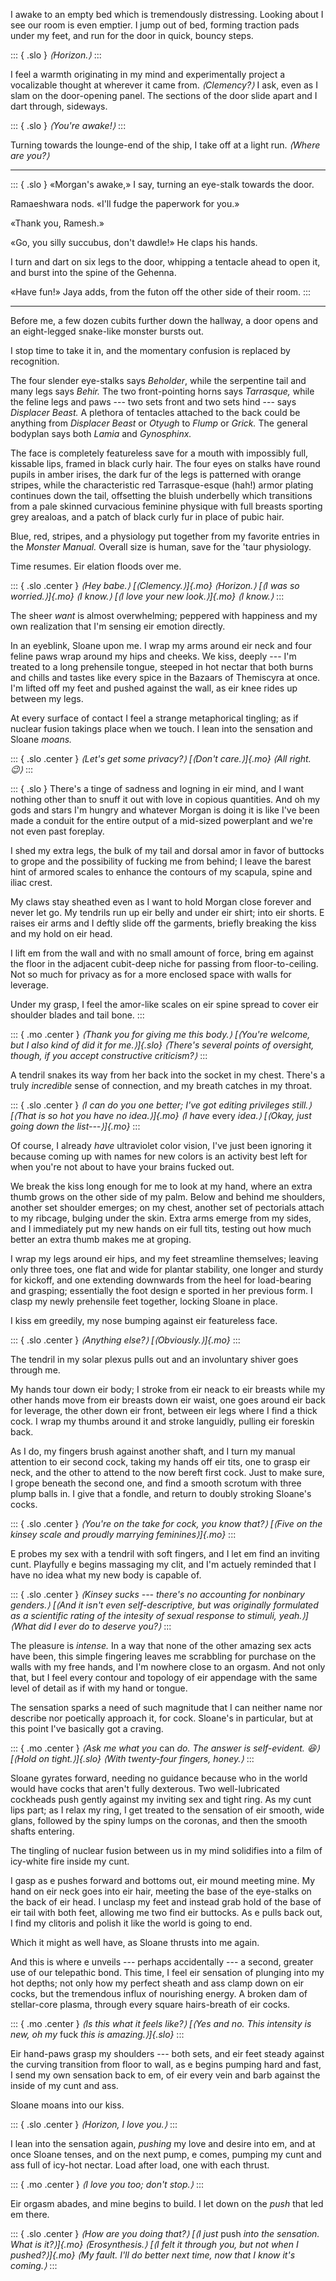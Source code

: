 I awake to an empty bed which is tremendously distressing. Looking about I see our
room is even emptier. I jump out of bed, forming traction pads under my feet, and run
for the door in quick, bouncy steps.

::: { .slo }
_⟨Horizon.⟩_
:::

I feel a warmth originating in my mind and experimentally project a vocalizable thought
at wherever it came from. _⟨Clemency?⟩_ I ask, even as I slam on the door-opening panel.
The sections of the door slide apart and I dart through, sideways.

::: { .slo }
_⟨You're awake!⟩_
:::

Turning towards the lounge-end of the ship, I take off at a light run. _⟨Where are you?⟩_

---- 

::: { .slo }
«Morgan's awake,» I say, turning an eye-stalk towards the door.

Ramaeshwara nods. «I'll fudge the paperwork for you.»

«Thank you, Ramesh.» 

«Go, you silly succubus, don't dawdle!» He claps his hands.

I turn and dart on six legs to the door, whipping a tentacle ahead to open it, and burst into
the spine of the Gehenna.

«Have fun!» Jaya adds, from the futon off the other side of their room.
:::

----

Before me, a few dozen cubits further down the hallway, a door opens and an
eight-legged snake-like monster bursts out.

I stop time to take it in, and the momentary confusion is replaced by
recognition.

The four slender eye-stalks says _Beholder_, while the serpentine tail and many
legs says _Behir._ The two front-pointing horns says _Tarrasque,_ while the
feline legs and paws --- two sets front and two sets hind --- says _Displacer
Beast._ A plethora of tentacles attached to the back could be anything from
_Displacer Beast_ or _Otyugh_ to _Flump_ or _Grick._ The general bodyplan says
both _Lamia_ and _Gynosphinx._

The face is completely featureless save for a mouth with impossibly full,
kissable lips, framed in black curly hair. The four eyes on stalks have round
pupils in amber irises, the dark fur of the legs is patterned with orange stripes, while the
characteristic red Tarrasque-esque (hah!) armor plating continues down the
tail, offsetting the bluish underbelly which transitions from a pale skinned
curvacious feminine physique with full breasts sporting grey arealoas, and a patch of
black curly fur in place of pubic hair.

Blue, red, stripes, and a physiology put together from my favorite entries in
the _Monster Manual._ Overall size is human, save for the 'taur physiology.

Time resumes. Eir elation floods over me.

::: { .slo .center }
_⟨Hey babe.⟩ [⟨Clemency.⟩]{.mo} ⟨Horizon.⟩ [⟨I was so worried.⟩]{.mo} ⟨I know.⟩
[⟨I love your new look.⟩]{.mo} ⟨I know.⟩_
:::

The sheer _want_ is almost overwhelming; peppered with happiness and my own
realization that I'm sensing eir emotion directly.

In an eyeblink, Sloane upon me. I wrap my arms around eir neck and four feline
paws wrap around my hips and cheeks. We kiss, deeply --- I'm treated to a long prehensile
tongue, steeped in hot nectar that both burns and chills and tastes like every
spice in the Bazaars of Themiscyra at once. I'm lifted off my feet and pushed against
the wall, as eir knee rides up between my legs.

At every surface of contact I feel a strange metaphorical tingling; as if
nuclear fusion takings place when we touch. I lean into the sensation and Sloane
_moans._

::: { .slo .center }
_⟨Let's get some privacy?⟩ [⟨Don't care.⟩]{.mo} ⟨All right. &#x1F609;⟩_
:::

::: { .slo }
There's a tinge of sadness and logning in eir mind, and I want nothing other
than to snuff it out with love in copious quantities. And oh my gods and stars I'm
hungry and whatever Morgan is doing it is like I've been made a conduit for the entire
output of a mid-sized powerplant and we're not even past foreplay.

I shed my extra legs, the bulk of my tail and dorsal amor in favor of buttocks
to grope and the possibility of fucking me from behind; I leave the barest hint of
armored scales to enhance the contours of my scapula, spine and iliac crest.

My claws stay sheathed even as I want to hold Morgan close forever and never let
go. My tendrils run up eir belly and under eir shirt; into eir shorts. E raises
eir arms and I deftly slide off the garments, briefly breaking the kiss and my
hold on eir head.

I lift em from the wall and with no small amount of force, bring em against the
floor in the adjacent cubit-deep niche for passing from floor-to-ceiling. Not so much
for privacy as for a more enclosed space with walls for leverage. 

Under my grasp, I feel the amor-like scales on eir spine spread to cover eir
shoulder blades and tail bone.
:::

::: { .mo .center }
_⟨Thank you for giving me this body.⟩ [⟨You're welcome, but I also
kind of did it for me.⟩]{.slo} ⟨There's several points of oversight, though,
if you accept constructive criticism?⟩_
:::

A tendril snakes its way from her back into the socket in my chest. There's
a truly _incredible_ sense of connection, and my breath catches in my throat.

::: { .slo .center }
_⟨I can do you one better; I've got editing privileges still.⟩ [⟨That is so
hot you have no idea.⟩]{.mo} ⟨I have_ every _idea.⟩ [⟨Okay, just going down the
list---⟩]{.mo}_
:::

Of course, I already _have_ ultraviolet color vision, I've just been ignoring
it because coming up with names for new colors is an activity best left for when
you're not about to have your brains fucked out.

We break the kiss long enough for me to look at my hand, where an extra thumb grows
on the other side of my palm. Below and behind me shoulders, another set shoulder emerges;
on my chest, another set of pectorials attach to my ribcage, bulging under the skin. Extra arms
emerge from my sides, and I immediately put my new hands on eir full tits, testing out how much
better an extra thumb makes me at groping.

I wrap my legs around eir hips, and my feet streamline themselves; leaving only
three toes, one flat and wide for plantar stability, one longer and sturdy
for kickoff, and one extending downwards from the heel for load-bearing and
grasping; essentially the foot design e sported in her previous form. I clasp my
newly prehensile feet together, locking Sloane in place.

I kiss em greedily, my nose bumping against eir featureless face.

::: { .slo .center }
_⟨Anything else?⟩ [⟨Obviously.⟩]{.mo}_
:::

The tendril in my solar plexus pulls out and an involuntary shiver goes through
me.

My hands tour down eir body; I stroke from eir neack to eir breasts while my
other hands move from eir breasts down eir waist, one goes around eir back
for leverage, the other down eir front, between eir legs where I find a thick
cock. I wrap my thumbs around it and stroke languidly, pulling eir foreskin back.

As I do, my fingers brush against another shaft, and I turn my manual attention to eir
second cock, taking my hands off eir tits, one to grasp eir neck, and the other to
attend to the now bereft first cock. Just to make sure, I grope beneath the second one,
and find a smooth scrotum with three plump balls in. I give that a fondle, and return to
doubly stroking Sloane's cocks.

::: { .slo .center }
_⟨You're on the take for cock, you know that?⟩ [⟨Five on the kinsey scale and proudly
marrying feminines⟩]{.mo}_
:::

E probes my sex with a tendril with soft fingers, and I let em find an inviting
cunt. Playfully e begins massaging my clit, and I'm actuely reminded that I have no
idea what my new body is capable of.

::: { .slo .center }
_⟨Kinsey sucks --- there's no accounting for nonbinary genders.⟩ [⟨And it isn't
even self-descriptive, but was originally formulated as a scientific rating of the
intesity of sexual response to stimuli, yeah.⟩] ⟨What did I ever do to deserve you?⟩_
:::

The pleasure is _intense._ In a way that none of the other amazing sex acts
have been, this simple fingering leaves me scrabbling for purchase on the walls with
my free hands, and I'm nowhere close to an orgasm. And not only that, but I feel
every contour and topology of eir appendage with the same level of detail as if with
my hand or tongue.

The sensation sparks a need of such magnitude that I can neither name nor
describe nor poetically approach it, for cock. Sloane's in particular, but
at this point I've basically got a craving.

::: { .mo .center }
_⟨Ask me what you_ can _do. The answer is self-evident. &#x1F606;⟩ [⟨Hold on tight.⟩]{.slo}
⟨With twenty-four fingers, honey.⟩_
:::

Sloane gyrates forward, needing no guidance because who in the world would have
cocks that aren't fully dexterous. Two well-lubricated cockheads push gently
against my inviting sex and tight ring. As my cunt lips part; as I relax my
ring, I get treated to the sensation of eir smooth, wide glans, followed by the
spiny lumps on the coronas, and then the smooth shafts entering.

The tingling of nuclear fusion between us in my mind solidifies into a film of
icy-white fire inside my cunt.

I gasp as e pushes forward and bottoms out, eir mound meeting mine. My hand on
eir neck goes into eir hair, meeting the base of the eye-stalks on the back of
eir head. I unclasp my feet and instead grab hold of the base of eir tail with
both feet, allowing me two find eir buttocks. As e pulls back out, I find my
clitoris and polish it like the world is going to end.

Which it might as well have, as Sloane thrusts into me again.

And this is where e unveils --- perhaps accidentally --- a second, greater use of our 
telepathic bond. This time, I feel eir sensation of plunging into my hot depths; not only how
my perfect sheath and ass clamp down on eir cocks, but the tremendous influx of nourishing
energy. A broken dam of stellar-core plasma, through every square hairs-breath of eir cocks.

::: { .mo .center }
_⟨Is this what it feels like?⟩ [⟨Yes and no. This intensity is new, oh my_ fuck _this is amazing.⟩]{.slo}_
:::

Eir hand-paws grasp my shoulders --- both sets, and eir feet steady against the
curving transition from floor to wall, as e begins pumping hard and fast, I send
my own sensation back to em, of eir every vein and barb against the inside of my
cunt and ass.

Sloane moans into our kiss.

::: { .slo .center }
_⟨Horizon, I love you.⟩_
:::

I lean into the sensation again, _pushing_ my love and desire into em, and at once
Sloane tenses, and on the next pump, e comes, pumping my cunt and ass full of icy-hot
nectar. Load after load, one with each thrust.

::: { .mo .center }
_⟨I love you too; don't stop.⟩_
:::

Eir orgasm abades, and mine begins to build. I let down on the _push_ that led em there.

::: { .slo .center }
_⟨How are you doing that?⟩ [⟨I just_ push _into the sensation. What is it?⟩]{.mo} ⟨Erosynthesis.⟩
[⟨I felt it through you, but not when I pushed?⟩]{.mo} ⟨My fault. I'll do better next time, now that
I know it's coming.⟩_
:::


